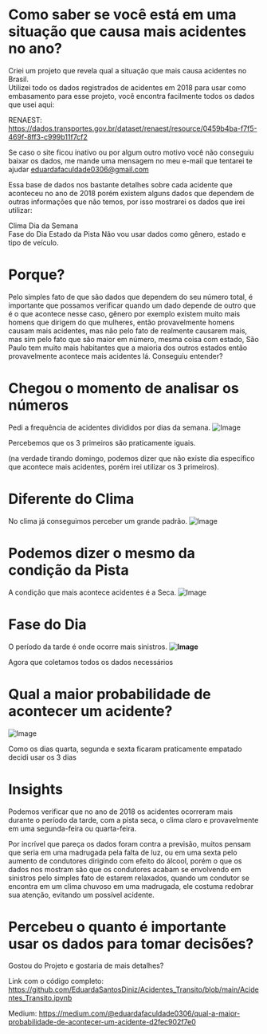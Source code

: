 # Como saber se você está em uma situação que causa mais acidentes no ano?      
Criei um projeto que revela qual a situação que mais causa acidentes no Brasil.  
Utilizei todo os dados registrados de acidentes em 2018 para usar como embasamento para esse projeto, você encontra facilmente todos os dados que usei aqui:
 
RENAEST: https://dados.transportes.gov.br/dataset/renaest/resource/0459b4ba-f7f5-469f-8ff3-c999b11f7cf2   
         
        
           
                
     
Se caso o site ficou inativo ou por algum outro motivo você não conseguiu baixar os dados, me mande uma mensagem no meu e-mail que tentarei te ajudar eduardafaculdade0306@gmail.com
   
Essa base de dados nos bastante detalhes sobre cada acidente que aconteceu no ano de 2018 porém existem alguns dados que dependem de outras informações que não temos, por isso mostrarei os dados que irei utilizar:

Clima 
Dia da Semana  
Fase do Dia 
Estado da Pista
Não vou usar dados como gênero, estado e tipo de veículo.

# Porque?
Pelo simples fato de que são dados que dependem do seu número total, é importante que possamos verificar quando um dado depende de outro que é o que acontece nesse caso, gênero por exemplo existem muito mais homens que dirigem do que mulheres, então provavelmente homens causam mais acidentes, mas não pelo fato de realmente causarem mais, mas sim pelo fato que são maior em número, mesma coisa com estado, São Paulo tem muito mais habitantes que a maioria dos outros estados então provavelmente acontece mais acidentes lá. Conseguiu entender?

# Chegou o momento de analisar os números
Pedi a frequência de acidentes divididos por dias da semana.
![Image](https://github.com/user-attachments/assets/ba77bbdd-6e16-4b55-85ca-3f0d83e6d0dd)

Percebemos que os 3 primeiros são praticamente iguais.

(na verdade tirando domingo, podemos dizer que não existe dia específico que acontece mais acidentes, porém irei utilizar os 3 primeiros).
# Diferente do Clima
No clima já conseguimos perceber um grande padrão.
![Image](https://github.com/user-attachments/assets/f69d2a9b-63da-4d44-a2ea-facaf116a258)

# Podemos dizer o mesmo da condição da Pista
A condição que mais acontece acidentes é a Seca.
![Image](https://github.com/user-attachments/assets/7f268d93-d82b-43e5-885a-bcb20cc2fa5e)

# Fase do Dia
O período da tarde é onde ocorre mais sinistros.
**![Image](https://github.com/user-attachments/assets/a7a02bee-aa32-4e24-8325-a7487849a16d)**

Agora que coletamos todos os dados necessários
# Qual a maior probabilidade de acontecer um acidente?
![Image](https://github.com/user-attachments/assets/aca111ca-b33d-4ae3-bd8f-800e3aaa5e46)

Como os dias quarta, segunda e sexta ficaram praticamente empatado decidi usar os 3 dias

# Insights
Podemos verificar que no ano de 2018 os acidentes ocorreram mais durante o período da tarde, com a pista seca, o clima claro e provavelmente em uma segunda-feira ou quarta-feira.

Por incrível que pareça os dados foram contra a previsão, muitos pensam que seria em uma madrugada pela falta de luz, ou em uma sexta pelo aumento de condutores dirigindo com efeito do álcool, porém o que os dados nos mostram são que os condutores acabam se envolvendo em sinistros pelo simples fato de estarem relaxados, quando um condutor se encontra em um clima chuvoso em uma madrugada, ele costuma redobrar sua atenção, evitando um possível acidente.

# Percebeu o quanto é importante usar os dados para tomar decisões?
Gostou do Projeto e gostaria de mais detalhes?

Link com o código completo: https://github.com/EduardaSantosDiniz/Acidentes_Transito/blob/main/Acidentes_Transito.ipynb

Medium: https://medium.com/@eduardafaculdade0306/qual-a-maior-probabilidade-de-acontecer-um-acidente-d2fec902f7e0
